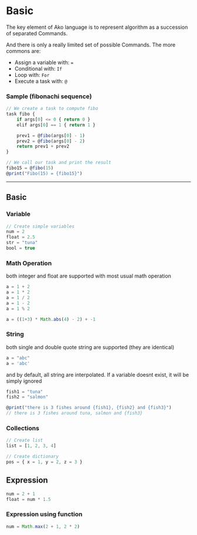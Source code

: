 # Basic

The key element of Ako language is to represent algorithm as a succession of separated Commands.

And there is only a really limited set of possible Commands. The more commons are:
* Assign a variable with: `=`
* Conditional with: `If`
* Loop with: `For`
* Execute a task with: `@`

### Sample (fibonachi sequence)

```js
// We create a task to compute fibo
task fibo {
    if args[0] <= 0 { return 0 }
    elif args[0] == 1 { return 1 }

    prev1 = @fibo(args[0] - 1)
    prev2 = @fibo(args[0] - 2)
    return prev1 + prev2
}

// We call our task and print the result
fibo15 = @fibo(15)
@print("Fibo(15) = {fibo15}")
```

---
## Basic

### Variable

```js
// Create simple variables
num = 2
float = 2.5
str = "tuna"
bool = true
```

### Math Operation
both integer and float are supported with most usual math operation
```js
a = 1 + 2
a = 1 * 2
a = 1 / 2
a = 1 - 2
a = 1 % 2

a = ((1+3) * Math.abs(4) - 2) + -1
```

### String
both single and double quote string are supported (they are identical)
```js
a = "abc"
a = 'abc'
```
and by default, all string are interpolated.
If a variable doesnt exist, it will be simply ignored
```js
fish1 = "tuna"
fish2 = "salmon"

@print("there is 3 fishes around {fish1}, {fish2} and {fish3}")
// there is 3 fishes around tuna, salmon and {fish3}
```

### Collections
```js
// Create list
list = [1, 2, 3, 4]

// Create dictionary
pos = { x = 1, y = 2, z = 3 }
```

## Expression
```js
num = 2 + 1
float = num * 1.5
```

### Expression using function
```js
num = Math.max(2 + 1, 2 * 2)
```
